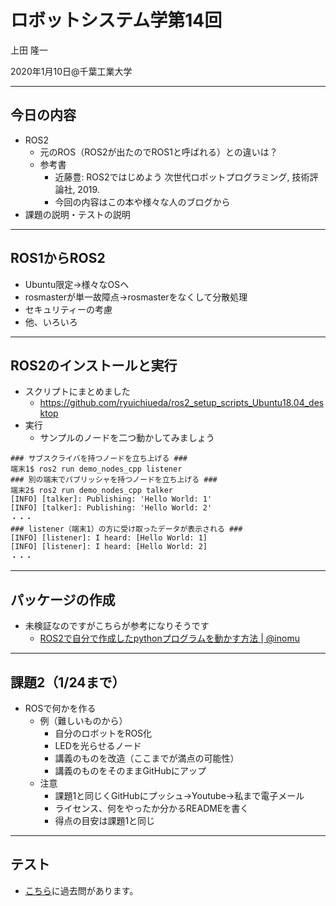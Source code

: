 # ロボットシステム学第14回

上田 隆一

2020年1月10日@千葉工業大学

---

## 今日の内容

* ROS2
    * 元のROS（ROS2が出たのでROS1と呼ばれる）との違いは？
    * 参考書
        * 近藤豊: ROS2ではじめよう 次世代ロボットプログラミング, 技術評論社, 2019. 
        * 今回の内容はこの本や様々な人のブログから
* 課題の説明・テストの説明

---

## ROS1からROS2

* Ubuntu限定$\rightarrow$様々なOSへ
* rosmasterが単一故障点$\rightarrow$rosmasterをなくして分散処理
* セキュリティーの考慮
* 他、いろいろ

---

## ROS2のインストールと実行

* スクリプトにまとめました
    * https://github.com/ryuichiueda/ros2_setup_scripts_Ubuntu18.04_desktop
* 実行
    * サンプルのノードを二つ動かしてみましょう
```
### サブスクライバを持つノードを立ち上げる ###
端末1$ ros2 run demo_nodes_cpp listener
### 別の端末でパブリッシャを持つノードを立ち上げる ###
端末2$ ros2 run demo_nodes_cpp talker
[INFO] [talker]: Publishing: 'Hello World: 1'
[INFO] [talker]: Publishing: 'Hello World: 2'
・・・
### listener（端末1）の方に受け取ったデータが表示される ###
[INFO] [listener]: I heard: [Hello World: 1]
[INFO] [listener]: I heard: [Hello World: 2]
・・・
```

---

## パッケージの作成

* 未検証なのですがこちらが参考になりそうです
    * [ROS2で自分で作成したpythonプログラムを動かす方法 | @inomu](https://qiita.com/inomu/items/5bd47b4d223434d57615)

---

## 課題2（1/24まで） 

* ROSで何かを作る
  * 例（難しいものから）
    * 自分のロボットをROS化
    * LEDを光らせるノード
    * 講義のものを改造（ここまでが満点の可能性）
    * 講義のものをそのままGitHubにアップ
  * 注意
    * 課題1と同じくGitHubにプッシュ->Youtube->私まで電子メール
    * ライセンス、何をやったか分かるREADMEを書く
    * 得点の目安は課題1と同じ

---

## テスト

* [こちら](https://lab.ueda.tech/?page=robosys_2019)に過去問があります。
